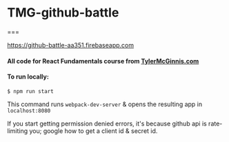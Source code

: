 # TMG-github-battle
===

https://github-battle-aa351.firebaseapp.com

#### All code for React Fundamentals course from [TylerMcGinnis.com](https://learn.tylermcginnis.com/courses/)

#### To run locally:

`$ npm run start`

This command runs `webpack-dev-server` & opens the resulting app in `localhost:8080`

If you start getting permission denied errors, it's because github api is rate-limiting you; google how to get a client id & secret id.
